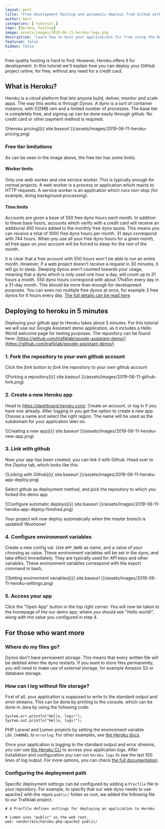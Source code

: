 ```yaml
---
layout: post
title: "Free development hosting and automatic deploys from Github with Heroku"
author: bert
categories: [ tutorial ]
tags: [Heroku, hosting]
image: assets/images/2019-06-11-heroku-logo.png
description: "Learn how to host your applications for free using the Heroku free tier. Deploy automaticly when you push to github."
featured: false
hidden: false
---
```

Free quality hosting is hard to find. However, Heroku offers it for development. In this tutorial we'll explain
 how you can deploy your GitHub project online, for free, without any need for a credit card.
 
## What is Heroku?
Heroku is a cloud platform that lets anyone build, deliver, monitor and scale apps. The way this works is through _Dynos_. 
A dyno is a sort of container instance, with 512MB ram and a limited number of processes. The base tier is completely free,
and signing up can be done easily through github. No credit card or other payment method is required.  

![Heroku pricing]({{ site.baseurl }}/assets/images/2019-06-11-heroku-pricing.png)

### Free tier limitations
As can be seen in the image above, the free tier has some limits.

#### Worker limits
Only one web worker and one service worker. This is typically enough for normal projects. A web worker is a process or application which
reacts to HTTP requests. A service worker is an application which runs non-stop (for example, doing background processing).

#### Time limits
Accounts are given a base of 550 free dyno hours each month. In addition to these base hours, 
accounts which verify with a credit card will receive an additional 450 hours added to the monthly free dyno quota. 
This means you can receive a total of 1000 free dyno hours per month. 31 days correspond with 744 hours.
When you use all your free dyno hours for a given month, all free apps on your account will be forced to sleep for the 
rest of the month.
 
It is clear that a free account with 550 hours won't be able to run an entire month. However, if a web project doesn't
receive a request in 30 minutes, it will go to sleep. Sleeping dynos aren't counted towards your usage, meaning that a 
dyno which is only used one hour a day, will count up to 31 hours a month. 550 dyno hours correspond with about 
17h45m every day in a 31-day month. This should be more than enough for development purposes. You can even run multiple free dynos at once,
for example 3 free dynos for 6 hours every day. [The full details can be read here](https://devcenter.heroku.com/articles/free-dyno-hours).

## Deploying to heroku in 5 minutes
Deploying your github app to Heroku takes about 5 minutes. For this tutorial we will use our Google Assistant demo application, as it includes 
a Hello World welcome page for testing purposes. The repository can be found here: 
[https://github.com/trafiklab/google-assistant-demo/](https://github.com/trafiklab/google-assistant-demo/) 

### 1. Fork the repository to your own github account
Click the _fork_ button to _fork_ the repository to your own github account

![Forking a repository]({{ site.baseurl }}/assets/images/2019-06-11-github-fork.png)

### 2. Create a new Heroku app
Head to https://dashboard.heroku.com/. Create an account, or log in if you have one already.
After logging in you get the option to create a new app. Choose a name and select the right region. 
The name will be used as the subdomain for your application later on.

![Creating a new app]({{ site.baseurl }}/assets/images/2019-06-11-heroku-new-app.png)

### 3. Link with github

Now your app has been created, you can link it with Github. Head over to the _Deploy_ tab, which looks like this.

![Linking with Github]({{ site.baseurl }}/assets/images/2019-06-11-heroku-app-deploy.png)

Select github as deployment method, and pick the repository to which you forked the demo app

![Configure automatic deploys]({{ site.baseurl }}/assets/images/2019-06-11-heroku-app-deploy-finished.png)

Your project will now deploy automatically when the master branch is updated! Woohoow!

### 4. Configure environment variables

Create a new config var. Use `APP_NAME` as name, and a value of your choosing as value. These environment variables will be set in the dyno,
and take effect immediately. They are typically used for API keys and other variables. These environment variables correspond with the export command in bash,

![Setting environment variables]({{ site.baseurl }}/assets/images/2019-06-11-heroku-settings.png)

### 5. Access your app

Click the "Open App" button in the top right corner. You will now be taken to the homepage of the our demo app, where you should see
"Hello world!", along with the value you configured in step 4. 

## For those who want more

### Where do my files go?
Dynos don't have permanent storage. This means that every written file will be deleted when the dyno restarts. If you want to store
files permanently, you will need to make use of external storage, for example Amazon S3 or database storage.

### How can I log without file storage?
First of all, your application is supposed to write to the standard output and error streams. This can be done by printing 
to the console, which can be done in Java by using the following code: 
```
System.err.println("Hello, logs!");
System.out.println("Hello, logs!");
```
PHP Laravel and Lumen projects by setting the environment variable `LOG_CHANNEL` to `errorlog`. 
For other examples, see [the Heroku docs](https://devcenter.heroku.com/articles/logging#writing-to-your-log).

Once your application is logging to the standard output and error streams, you can use [the Heroku CLI](https://devcenter.heroku.com/articles/heroku-cli)
 to access your application logs. After installation and configuration you can run `heroku logs` to see the last 100 lines of log output.
For more options, you can check [the full documentation](https://devcenter.heroku.com/articles/logging#log-retrieval).
 
### Configuring the deployment path

Specific deployment settings can be configured by adding a `Procfile` file to your repository. For example, to specify that our web dyno 
needs to use apache2 with the repos `public/` folder as root, we added the following file to our Trafiklab project.

```
# A Procfile defines settings for deploying an application to Heroku

# Lumen uses "public" as the web root.
web: vendor/bin/heroku-php-apache2 public/
```